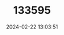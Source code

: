 ---
title: "133595"
category: "Millepora platyphylla"
draft: false
date: 2024-02-22 13:03:51
languages:
  English: ["Fire Coral"]
---